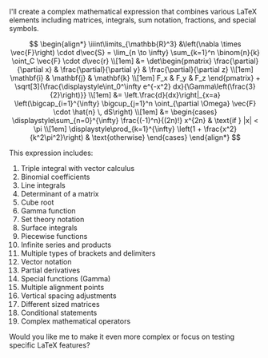 I'll create a complex mathematical expression that combines various LaTeX elements including matrices, integrals, sum notation, fractions, and special symbols.

$$
\begin{align*}
\iiint\limits_{\mathbb{R}^3} &\left(\nabla \times \vec{F}\right) \cdot d\vec{S} = \lim_{n \to \infty} \sum_{k=1}^n \binom{n}{k} \oint_C \vec{F} \cdot d\vec{r} \\[1em]
&= \det\begin{pmatrix} 
\frac{\partial}{\partial x} & \frac{\partial}{\partial y} & \frac{\partial}{\partial z} \\[1em]
\mathbf{i} & \mathbf{j} & \mathbf{k} \\[1em]
F_x & F_y & F_z
\end{pmatrix} + \sqrt[3]{\frac{\displaystyle\int_0^\infty e^{-x^2} dx}{\Gamma\left(\frac{3}{2}\right)}} \\[1em]
&= \left.\frac{d}{dx}\right|_{x=a} \left(\bigcap_{i=1}^{\infty} \bigcup_{j=1}^n \oint_{\partial \Omega} \vec{F} \cdot \hat{n} \, dS\right) \\[1em]
&= \begin{cases}
\displaystyle\sum_{n=0}^{\infty} \frac{(-1)^n}{(2n)!} x^{2n} & \text{if } |x| < \pi \\[1em]
\displaystyle\prod_{k=1}^{\infty} \left(1 + \frac{x^2}{k^2\pi^2}\right) & \text{otherwise}
\end{cases}
\end{align*}
$$

This expression includes:
1. Triple integral with vector calculus
2. Binomial coefficients
3. Line integrals
4. Determinant of a matrix
5. Cube root
6. Gamma function
7. Set theory notation
8. Surface integrals
9. Piecewise functions
10. Infinite series and products
11. Multiple types of brackets and delimiters
12. Vector notation
13. Partial derivatives
14. Special functions (Gamma)
15. Multiple alignment points
16. Vertical spacing adjustments
17. Different sized matrices
18. Conditional statements
19. Complex mathematical operators

Would you like me to make it even more complex or focus on testing specific LaTeX features?
